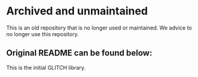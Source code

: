 # Archived and unmaintained

This is an old repository that is no longer used or maintained. We advice to no longer use this repository.

## Original README can be found below:

This is the initial GLITCH library.
